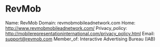 
# RevMob

Name: RevMob
Domain: revmobmobileadnetwork.com
Home: http://www.revmobmobileadnetwork.com/
Privacy_policy: http://mobilerepresentationinternational.com/privacy_policy.html
Email: support@revmob.com
Member_of: Interactive Advertising Bureau (IAB)
